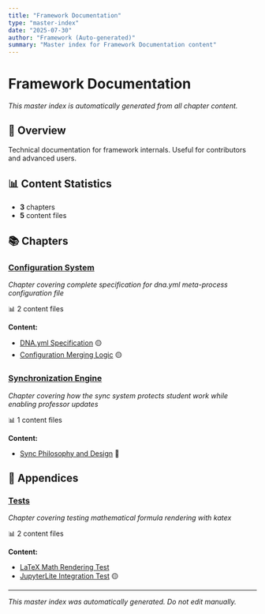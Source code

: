 ```yaml
---
title: "Framework Documentation"
type: "master-index"
date: "2025-07-30"
author: "Framework (Auto-generated)"
summary: "Master index for Framework Documentation content"
---
```


# Framework Documentation

*This master index is automatically generated from all chapter content.*

## 📖 Overview

Technical documentation for framework internals. Useful for contributors and advanced users.

## 📊 Content Statistics

- **3** chapters
- **5** content files

## 📚 Chapters

### [Configuration System](03_configuration_system/00_index.md)
*Chapter covering complete specification for dna.yml meta-process configuration file*

📊 2 content files

**Content:**
- [DNA.yml Specification](03_configuration_system/01_dna_yml_specification.md) 🟡
- [Configuration Merging Logic](03_configuration_system/04_configuration_merging_logic.md) 🟡

### [Synchronization Engine](04_synchronization_engine/00_index.md)
*Chapter covering how the sync system protects student work while enabling professor updates*

📊 1 content files

**Content:**
- [Sync Philosophy and Design](04_synchronization_engine/01_sync_philosophy_and_design.md) 🔴

## 📎 Appendices

### [Tests](Z_Tests/00_index.md)
*Chapter covering testing mathematical formula rendering with katex*

📊 2 content files

**Content:**
- [LaTeX Math Rendering Test](Z_Tests/01_latex_rendering_test.md)
- [JupyterLite Integration Test](Z_Tests/02_jupyterlite_integration_test.md) 🟡

---

*This master index was automatically generated. Do not edit manually.*